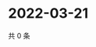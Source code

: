 # 2022-03-21

共 0 条

<!-- BEGIN WEIBO -->
<!-- 最后更新时间 Mon Mar 21 2022 08:21:59 GMT+0800 (China Standard Time) -->

<!-- END WEIBO -->
